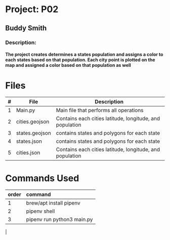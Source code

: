 # Project: P02
## Buddy Smith
### Description: 
#### The project creates determines a states population and assigns a color to each states based on that population.  Each city point is plotted on the map and assigned a color based on that population as well
####  

# Files

|  #  | File           | Description                                              |
|:---:|----------------|----------------------------------------------------------|
|  1  | Main.py        | Main file that performs all operations                   |
|  2  | cities.geojson | Contains each cities latitude, longitude, and population |
|  3  | states.geojson | contains states and polygons for each state              |
|  4  | states.json    | contains states and polygons for each state                       |
|  5  | cities.json    | Contains each cities latitude, longitude, and population                      |                              |


# Commands Used
| order | command                    | 
|:------|:---------------------------|
| 1     | brew/apt install pipenv    | 
| 2     | pipenv shell               |
| 3     | pipenv run python3 main.py |
|
